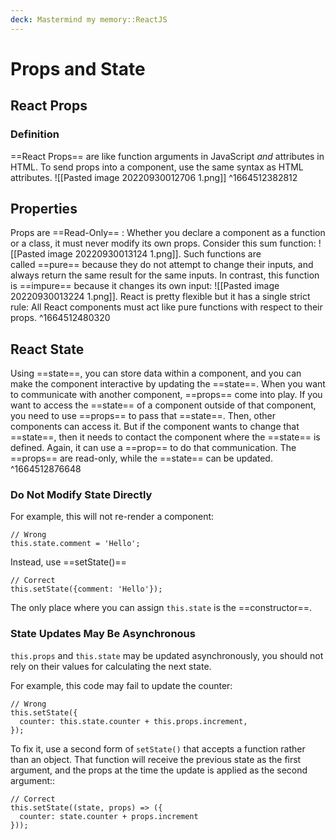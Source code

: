```yaml
---
deck: Mastermind my memory::ReactJS
---
```


# Props and State
## React Props 
### Definition

==React Props== are like function arguments in JavaScript _and_ attributes in HTML. To send props into a component, use the same syntax as HTML attributes. ![[Pasted image 20220930012706 1.png]]
^1664512382812

## Properties
Props are ==Read-Only== : Whether you declare a component as a function or a class, it must never modify its own props. Consider this sum function: ![[Pasted image 20220930013124 1.png]]. Such functions are called ==pure== because they do not attempt to change their inputs, and always return the same result for the same inputs. In contrast, this function is ==impure== because it changes its own input: ![[Pasted image 20220930013224 1.png]]. React is pretty flexible but it has a single strict rule: All React components must act like pure functions with respect to their props.
^1664512480320

## React State

Using ==state==, you can store data within a component, and you can make the component interactive by updating the ==state==. When you want to communicate with another component, ==props== come into play. If you want to access the ==state== of a component outside of that component, you need to use ==props== to pass that ==state==. Then, other components can access it. But if the component wants to change that ==state==, then it needs to contact the component where the ==state== is defined. Again, it can use a ==prop== to do that communication. The ==props== are read-only, while the ==state== can be updated. 
^1664512876648

### Do Not Modify State Directly

<!-- clozeblock-start oid="ObskzlKRGZM2fD1cVjCp7WcW" -->

For example, this will not re-render a component:

```
// Wrong
this.state.comment = 'Hello';
```

Instead, use ==setState()==

```
// Correct
this.setState({comment: 'Hello'});
```

The only place where you can assign `this.state` is the ==constructor==.

<!-- clozeblock-end -->

### State Updates May Be Asynchronous

<!-- basicblock-start oid="ObsxDiUnBPSkm8X93fIxHUV3" -->
 `this.props` and `this.state` may be updated asynchronously, you should not rely on their values for calculating the next state.

For example, this code may fail to update the counter:

```
// Wrong
this.setState({
  counter: this.state.counter + this.props.increment,
});
```

To fix it, use a second form of `setState()` that accepts a function rather than an object. That function will receive the previous state as the first argument, and the props at the time the update is applied as the second argument::

```
// Correct
this.setState((state, props) => ({
  counter: state.counter + props.increment
}));
```
<!-- basicblock-end -->

